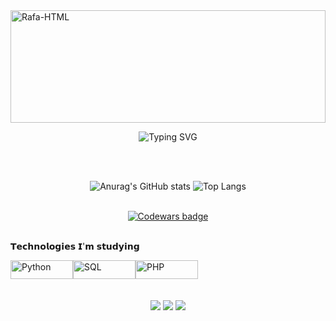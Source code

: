 <img align="center" alt="Rafa-HTML" height="180" width="100%" src="https://capsule-render.vercel.app/api?type=waving&height=180&color=5c0013&textBg=false"> 
<br>
<p align="center">
  <img src="https://readme-typing-svg.herokuapp.com?font=Pixelify+Sans&pause&weight=680&size=45&duration=4500&pause=1000&color=Ff355e&margin_left=200&center=true&vCenter=true&random=False&width=720&lines=Hello%2C+My+Name+is+Gabriel+Peres;I'am+17+years+old;I'm+From+Brazil" alt="Typing SVG" />
</p>

<br><br>

<div align="center">

![Anurag's GitHub stats](https://github-readme-stats.vercel.app/api?username=gabrielperes6&show_icons=true&theme=radical)
![Top Langs](https://github-readme-stats.vercel.app/api/top-langs/?username=gabrielperes6&layout=compact&theme=radical&margin_left=10%)

</div>

<br>

<div align="center">
  <a href="https://www.codewars.com/users/player_hirotaka">
    <img src="https://www.codewars.com/users/player_hirotaka/badges/small" alt="Codewars badge">
  </a>
</div>
<br>

𝗧𝗲𝗰𝗵𝗻𝗼𝗹𝗼𝗴𝗶𝗲𝘀 𝗜'𝗺 𝘀𝘁𝘂𝗱𝘆𝗶𝗻𝗴
<div style="display: flex;">
    <img align="center" alt="Python" height="30" width="100" src="https://img.shields.io/badge/Python-14354C?style=for-the-badge&logo=python&logoColor=white">
    <img align="center" alt="SQL" height="30" width="100" src="https://img.shields.io/badge/mysql-4479A1.svg?style=for-the-badge&logo=mysql&logoColor=white">
    <img align="center" alt="PHP" height="30" width="100" src="https://img.shields.io/badge/php-%23777BB4.svg?style=for-the-badge&logo=php&logoColor=white">
</div>

<br>
  <br>
<div align='center'> 
  <a href="https://www.instagram.com/gabrielperes922/" target="_blank"><img src="https://img.shields.io/badge/-Instagram-%23E4405F?style=for-the-badge&logo=instagram&logoColor=white" target="_blank"></a>
<a href = "https://mail.google.com/mail/u/1/#inbox?compose=new"><img src="https://img.shields.io/badge/-Gmail-%23333?style=for-the-badge&logo=gmail&logoColor=white" target="_blank"></a>
  <a href="https://www.linkedin.com/in/gabriel-peres-96690b2a2/" target="_blank"><img src="https://img.shields.io/badge/-LinkedIn-%230077B5?style=for-the-badge&logo=linkedin&logoColor=white" target="_blank"></a>

<br><br>
